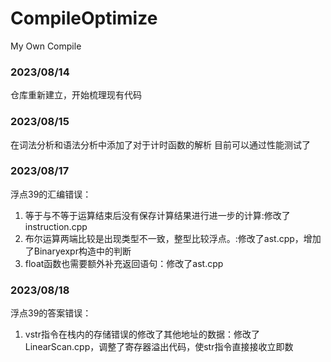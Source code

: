 # CompileOptimize
My Own Compile 

### 2023/08/14
仓库重新建立，开始梳理现有代码

### 2023/08/15
在词法分析和语法分析中添加了对于计时函数的解析
目前可以通过性能测试了

### 2023/08/17
浮点39的汇编错误：
1. 等于与不等于运算结束后没有保存计算结果进行进一步的计算:修改了instruction.cpp
2. 布尔运算两端比较是出现类型不一致，整型比较浮点。:修改了ast.cpp，增加了Binaryexpr构造中的判断
3. float函数也需要额外补充返回语句：修改了ast.cpp

### 2023/08/18
浮点39的答案错误：
1. vstr指令在栈内的存储错误的修改了其他地址的数据：修改了LinearScan.cpp，调整了寄存器溢出代码，使str指令直接接收立即数